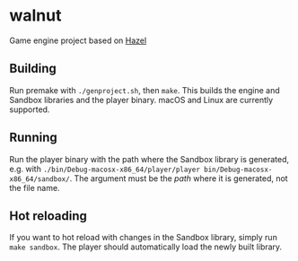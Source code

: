 # walnut

Game engine project based on [Hazel](https://github.com/TheCherno/Hazel)

## Building

Run premake with `./genproject.sh`, then `make`. This builds the engine and Sandbox libraries
and the player binary. macOS and Linux are currently supported.

## Running

Run the player binary with the path where the Sandbox library is generated, e.g. with
`./bin/Debug-macosx-x86_64/player/player bin/Debug-macosx-x86_64/sandbox/`. The argument must be the *path* where it is generated, not the file name.

## Hot reloading

If you want to hot reload with changes in the Sandbox library, simply run `make sandbox`. The player should automatically load the newly built library.

